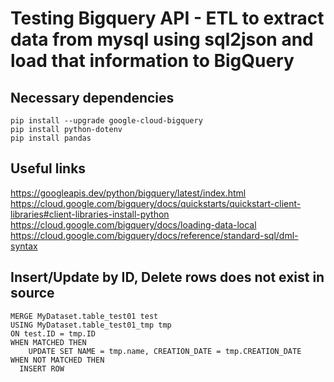 # Testing Bigquery API - ETL to extract data from mysql using sql2json and load that information to BigQuery

## Necessary dependencies
```
pip install --upgrade google-cloud-bigquery
pip install python-dotenv
pip install pandas
```

## Useful links
https://googleapis.dev/python/bigquery/latest/index.html
https://cloud.google.com/bigquery/docs/quickstarts/quickstart-client-libraries#client-libraries-install-python
https://cloud.google.com/bigquery/docs/loading-data-local
https://cloud.google.com/bigquery/docs/reference/standard-sql/dml-syntax

## Insert/Update by ID, Delete rows does not exist in source

```
MERGE MyDataset.table_test01 test
USING MyDataset.table_test01_tmp tmp
ON test.ID = tmp.ID
WHEN MATCHED THEN
    UPDATE SET NAME = tmp.name, CREATION_DATE = tmp.CREATION_DATE
WHEN NOT MATCHED THEN
  INSERT ROW
```
